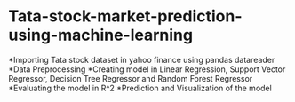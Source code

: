# Tata-stock-market-prediction-using-machine-learning
*Importing Tata stock dataset in yahoo finance using pandas datareader
*Data Preprocessing
*Creating model in Linear Regression, Support Vector Regressor, Decision Tree Regressor and Random Forest Regressor
*Evaluating the model in R^2
*Prediction and Visualization of the model
